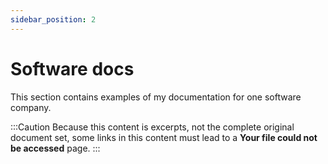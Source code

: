 ```yaml
---
sidebar_position: 2
---
```


# Software docs

This section contains examples of my documentation for one software company.

:::Caution
Because this content is excerpts, not the complete original document set, some links in this content must lead to a **Your file could not be accessed** page.
:::